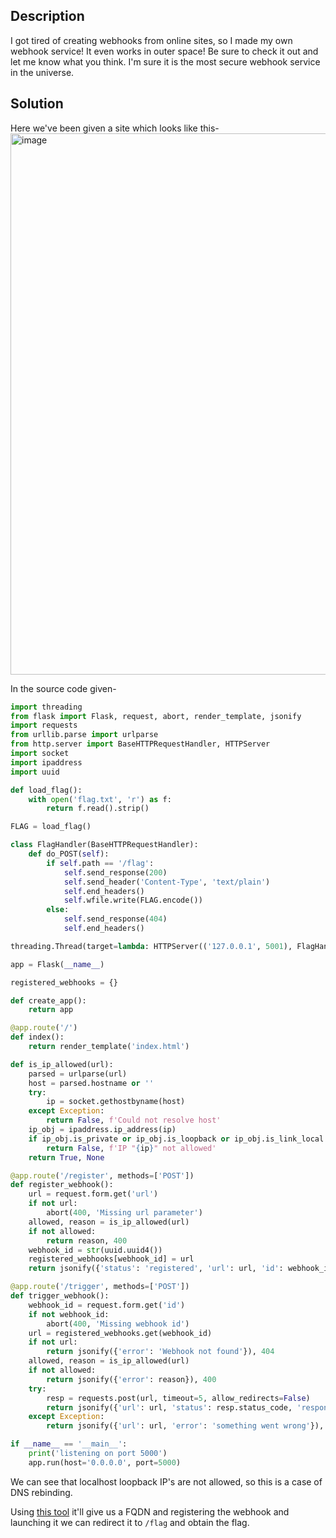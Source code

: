 ## Description
I got tired of creating webhooks from online sites, so I made my own webhook service! It even works in outer space! Be sure to check it out and let me know what you think. I'm sure it is the most secure webhook service in the universe.

## Solution
Here we've been given a site which looks like this-
<img width="1919" height="866" alt="image" src="https://github.com/user-attachments/assets/ea13ce43-32ea-459c-b89b-5d84ce2f6ce1" />

In the source code given-
```python
import threading
from flask import Flask, request, abort, render_template, jsonify
import requests
from urllib.parse import urlparse
from http.server import BaseHTTPRequestHandler, HTTPServer
import socket
import ipaddress
import uuid

def load_flag():
    with open('flag.txt', 'r') as f:
        return f.read().strip()

FLAG = load_flag()

class FlagHandler(BaseHTTPRequestHandler):
    def do_POST(self):
        if self.path == '/flag':
            self.send_response(200)
            self.send_header('Content-Type', 'text/plain')
            self.end_headers()
            self.wfile.write(FLAG.encode())
        else:
            self.send_response(404)
            self.end_headers()

threading.Thread(target=lambda: HTTPServer(('127.0.0.1', 5001), FlagHandler).serve_forever(), daemon=True).start()

app = Flask(__name__)

registered_webhooks = {}

def create_app():
    return app

@app.route('/')
def index():
    return render_template('index.html')

def is_ip_allowed(url):
    parsed = urlparse(url)
    host = parsed.hostname or ''
    try:
        ip = socket.gethostbyname(host)
    except Exception:
        return False, f'Could not resolve host'
    ip_obj = ipaddress.ip_address(ip)
    if ip_obj.is_private or ip_obj.is_loopback or ip_obj.is_link_local or ip_obj.is_reserved:
        return False, f'IP "{ip}" not allowed'
    return True, None

@app.route('/register', methods=['POST'])
def register_webhook():
    url = request.form.get('url')
    if not url:
        abort(400, 'Missing url parameter')
    allowed, reason = is_ip_allowed(url)
    if not allowed:
        return reason, 400
    webhook_id = str(uuid.uuid4())
    registered_webhooks[webhook_id] = url
    return jsonify({'status': 'registered', 'url': url, 'id': webhook_id}), 200

@app.route('/trigger', methods=['POST'])
def trigger_webhook():
    webhook_id = request.form.get('id')
    if not webhook_id:
        abort(400, 'Missing webhook id')
    url = registered_webhooks.get(webhook_id)
    if not url:
        return jsonify({'error': 'Webhook not found'}), 404
    allowed, reason = is_ip_allowed(url)
    if not allowed:
        return jsonify({'error': reason}), 400
    try:
        resp = requests.post(url, timeout=5, allow_redirects=False)
        return jsonify({'url': url, 'status': resp.status_code, 'response': resp.text}), resp.status_code
    except Exception:
        return jsonify({'url': url, 'error': 'something went wrong'}), 500

if __name__ == '__main__':
    print('listening on port 5000')
    app.run(host='0.0.0.0', port=5000)
```

We can see that localhost loopback IP's are not allowed, so this is a case of DNS rebinding.

Using [this tool](https://lock.cmpxchg8b.com/rebinder.html) it'll give us a FQDN and registering the webhook and launching it we can redirect it to `/flag` and obtain the flag.
